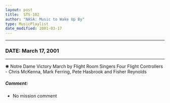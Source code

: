 ```yaml
---
layout: post
title:  STS-102
author: "NASA: Music to Wake Up By"
type: MusicPlaylist
date_modified: 2001-03-17
---
```


----
### DATE: March 17, 2001
----
✺ Notre Dame Victory March by Flight Room Singers Four Flight Controllers - Chris McKenna, Mark Ferring, Pete Hasbrook and Fisher Reynolds

##### Comment:
* No mission comment
